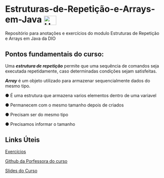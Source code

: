 # Estruturas-de-Repetição-e-Arrays-em-Java <img align="center" alt="Ubiratan-Jv" height="30" width="40" src="https://cdn.jsdelivr.net/gh/devicons/devicon/icons/java/java-original.svg" />
Repositório para anotações e exercícios do modulo Estruturas de Repetição e Arrays em Java da DIO

## Pontos fundamentais do curso:

Uma ***estrutura de repetição*** permite que uma sequência de
comandos seja executada repetidamente, caso determinadas
condições sejam satisfeitas.

***Array*** é um objeto utilizado para armazenar sequencialmente
dados do mesmo tipo.

● É uma estrutura que armazena varios elementos dentro de uma variavel

● Permanecem com o mesmo tamanho depois de criados

● Precisam ser do mesmo tipo

● Precisamos informar o tamanho

## Links Úteis

[Exercícios](https://github.com/miltonnotforyou/Estruturas-de-Repeti-o-e-Arrays-em-Java/tree/master/src)

[Github da Porfessora do curso](https://github.com/cami-la/loops-e-arrays)

[Slides do Curso](https://github.com/miltonnotforyou/Estruturas-de-Repeti-o-e-Arrays-em-Java/blob/4a53701cfd1c7896504f47718bb85be7a4b0a5a2/Slides%20-%20Estrutura%20de%20Repeti%C3%A7%C3%A3o%20e%20Arrays%20em%20Java.pdf)
